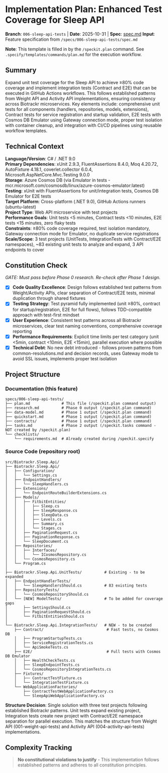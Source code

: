 # Implementation Plan: Enhanced Test Coverage for Sleep API

**Branch**: `006-sleep-api-tests` | **Date**: 2025-10-31 | **Spec**: [spec.md](./spec.md)
**Input**: Feature specification from `/specs/006-sleep-api-tests/spec.md`

**Note**: This template is filled in by the `/speckit.plan` command. See `.specify/templates/commands/plan.md` for the execution workflow.

## Summary

Expand unit test coverage for the Sleep API to achieve ≥80% code coverage and implement integration tests (Contract and E2E) that can be executed in GitHub Actions workflows. This follows established patterns from Weight API and Activity API implementations, ensuring consistency across Biotrackr microservices. Key elements include: comprehensive unit tests for all components (handlers, repositories, models, extensions), Contract tests for service registration and startup validation, E2E tests with Cosmos DB Emulator using Gateway connection mode, proper test isolation with container cleanup, and integration with CI/CD pipelines using reusable workflow templates.

## Technical Context

**Language/Version**: C# / .NET 9.0  
**Primary Dependencies**: xUnit 2.9.3, FluentAssertions 8.4.0, Moq 4.20.72, AutoFixture 4.18.1, coverlet.collector 6.0.4, Microsoft.AspNetCore.Mvc.Testing 9.0.0  
**Storage**: Azure Cosmos DB (via Emulator in tests - mcr.microsoft.com/cosmosdb/linux/azure-cosmos-emulator:latest)  
**Testing**: xUnit with FluentAssertions for unit/integration tests, Cosmos DB Emulator for E2E tests  
**Target Platform**: Cross-platform (.NET 9.0), GitHub Actions runners (ubuntu-latest)  
**Project Type**: Web API microservice with test projects  
**Performance Goals**: Unit tests <5 minutes, Contract tests <10 minutes, E2E tests <15 minutes, zero flaky tests  
**Constraints**: ≥80% code coverage required, test isolation mandatory, Gateway connection mode for Emulator, no duplicate service registrations  
**Scale/Scope**: 3 test projects (UnitTests, IntegrationTests with Contract/E2E namespaces), ~83 existing unit tests to analyze and expand, 3 API endpoints to cover

## Constitution Check

*GATE: Must pass before Phase 0 research. Re-check after Phase 1 design.*

- [x] **Code Quality Excellence**: Design follows established test patterns from Weight/Activity APIs, clear separation of Contract/E2E tests, minimal duplication through shared fixtures
- [x] **Testing Strategy**: Test pyramid fully implemented (unit ≥80%, contract for startup/registration, E2E for full flows), follows TDD-compatible approach with test-first mindset
- [x] **User Experience**: Consistent test patterns across all Biotrackr microservices, clear test naming conventions, comprehensive coverage reporting
- [x] **Performance Requirements**: Explicit time limits per test category (unit <5min, contract <10min, E2E <15min), parallel execution where possible
- [x] **Technical Debt**: No new debt introduced - follows proven patterns from common-resolutions.md and decision records, uses Gateway mode to avoid SSL issues, implements proper test isolation

## Project Structure

### Documentation (this feature)

```text
specs/006-sleep-api-tests/
├── plan.md              # This file (/speckit.plan command output)
├── research.md          # Phase 0 output (/speckit.plan command)
├── data-model.md        # Phase 1 output (/speckit.plan command)
├── quickstart.md        # Phase 1 output (/speckit.plan command)
├── contracts/           # Phase 1 output (/speckit.plan command)
├── tasks.md             # Phase 2 output (/speckit.tasks command - NOT created by /speckit.plan)
└── checklists/
    └── requirements.md  # Already created during /speckit.specify
```

### Source Code (repository root)

```text
src/Biotrackr.Sleep.Api/
├── Biotrackr.Sleep.Api/
│   ├── Configuration/
│   │   └── Settings.cs
│   ├── EndpointHandlers/
│   │   └── SleepHandlers.cs
│   ├── Extensions/
│   │   └── EndpointRouteBuilderExtensions.cs
│   ├── Models/
│   │   ├── FitbitEntities/
│   │   │   ├── Sleep.cs
│   │   │   ├── SleepResponse.cs
│   │   │   ├── SleepData.cs
│   │   │   ├── Levels.cs
│   │   │   ├── Summary.cs
│   │   │   └── Stages.cs
│   │   ├── PaginationRequest.cs
│   │   ├── PaginationResponse.cs
│   │   └── SleepDocument.cs
│   ├── Repositories/
│   │   ├── Interfaces/
│   │   │   └── ICosmosRepository.cs
│   │   └── CosmosRepository.cs
│   └── Program.cs
│
├── Biotrackr.Sleep.Api.UnitTests/          # Existing - to be expanded
│   ├── EndpointHandlerTests/
│   │   └── SleepHandlersShould.cs          # 83 existing tests
│   ├── RepositoryTests/
│   │   └── CosmosRepositoryShould.cs
│   └── [NEW] ModelTests/                   # To be added for coverage gaps
│       ├── SettingsShould.cs
│       ├── PaginationRequestShould.cs
│       └── FitbitEntitiesShould.cs
│
└── Biotrackr.Sleep.Api.IntegrationTests/   # NEW - to be created
    ├── Contract/                            # Fast tests, no Cosmos DB
    │   ├── ProgramStartupTests.cs
    │   ├── ServiceRegistrationTests.cs
    │   └── ApiSmokeTests.cs
    ├── E2E/                                 # Full tests with Cosmos DB Emulator
    │   ├── HealthCheckTests.cs
    │   ├── SleepEndpointTests.cs
    │   └── CosmosRepositoryIntegrationTests.cs
    ├── Fixtures/
    │   ├── ContractTestFixture.cs
    │   └── IntegrationTestFixture.cs
    └── WebApplicationFactories/
        ├── ContractTestWebApplicationFactory.cs
        └── SleepApiWebApplicationFactory.cs
```

**Structure Decision**: Single solution with three test projects following established Biotrackr patterns. Unit tests expand existing project, Integration tests create new project with Contract/E2E namespace separation for parallel execution. This matches the structure from Weight API (001-weight-api-tests) and Activity API (004-activity-api-tests) implementations.

## Complexity Tracking

> **No constitutional violations to justify** - This implementation follows established patterns and adheres to all constitution principles.

